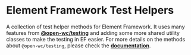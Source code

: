 # Element Framework Test Helpers

A collection of test helper methods for Element Framework. It uses many features from [**@open-wc/testing**](https://www.npmjs.com/package/@open-wc/testing) and adding some more shared utility classes to make the testing in EF easier. For more details on the methods about `@open-wc/testing`, please check the [**documentation**](https://open-wc.org/docs/testing/helpers/).
